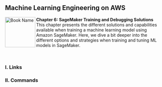 ## Machine Learning Engineering on AWS

<a href="https://www.packtpub.com/product/machine-learning-engineering-on-aws/9781803247595"><img src="https://static.packt-cdn.com/products/9781803247595/cover/smaller" alt="Book Name" height="100px" align="left"></a>

**Chapter 6: SageMaker Training and Debugging Solutions** <br />
This chapter presents the different solutions and capabilities available when training a machine learning model using Amazon SageMaker. Here, we dive a bit deeper into the different options and strategies when training and tuning ML models in SageMaker.

<br />

### I. Links

### II. Commands
